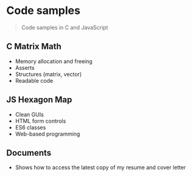 # Code samples
> Code samples in C and JavaScript

## C Matrix Math
* Memory allocation and freeing
* Asserts
* Structures (matrix, vector)
* Readable code

## JS Hexagon Map
* Clean GUIs
* HTML form controls
* ES6 classes
* Web-based programming

## Documents
* Shows how to access the latest copy of my resume and cover letter